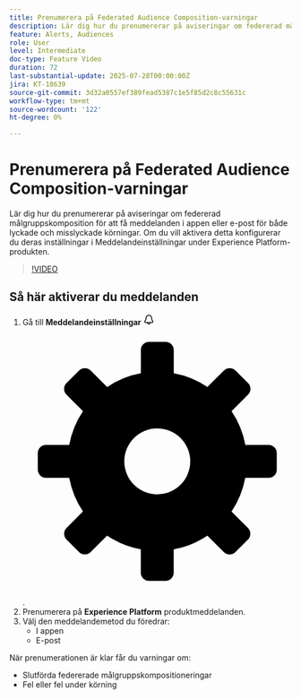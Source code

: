 ```yaml
---
title: Prenumerera på Federated Audience Composition-varningar
description: Lär dig hur du prenumererar på aviseringar om federerad målgruppskomposition för att få meddelanden i appen eller e-post för både lyckade och misslyckade körningar. Om du vill aktivera detta konfigurerar du deras inställningar i Meddelandeinställningar under Experience Platform-produkten.
feature: Alerts, Audiences
role: User
level: Intermediate
doc-type: Feature Video
duration: 72
last-substantial-update: 2025-07-28T00:00:00Z
jira: KT-18639
source-git-commit: 3d32a0557ef389fead5387c1e5f85d2c8c55631c
workflow-type: tm+mt
source-wordcount: '122'
ht-degree: 0%

---
```



# Prenumerera på Federated Audience Composition-varningar

Lär dig hur du prenumererar på aviseringar om federerad målgruppskomposition för att få meddelanden i appen eller e-post för både lyckade och misslyckade körningar. Om du vill aktivera detta konfigurerar du deras inställningar i Meddelandeinställningar under Experience Platform-produkten.

>[!VIDEO](https://video.tv.adobe.com/v/3470054/?learn=on&enablevpops)


## Så här aktiverar du meddelanden

1. Gå till **Meddelandeinställningar** <svg xmlns="http://www.w3.org/2000/svg" width="20" height="20" viewBox="0 0 20 20" focusable="false" aria-hidden="true" role="img" class="  ZuUmpre91 FuUmpre91 _va91 I67logd91"><path fill="var(--iconPrimary, var(--lightningcss-light, rgb(41, 41, 41)) var(--lightningcss-dark, rgb(219, 219, 219)))" d="M17.786 12.676q-.253-.462-.511-.903c-.827-1.434-1.541-2.672-1.541-4.62 0-3.119-2.538-5.657-5.657-5.657S4.419 4.034 4.419 7.153c0 1.767-.758 3.05-1.562 4.406-.22.372-.441.746-.649 1.13-.376.697-.357 1.521.05 2.205.413.69 1.137 1.102 1.94 1.102H7.25c0 1.517 1.233 2.75 2.75 2.75s2.75-1.233 2.75-2.75h3.055c.803 0 1.528-.413 1.939-1.105.407-.688.423-1.516.042-2.215M10 17.246c-.69 0-1.25-.56-1.25-1.25h2.5c0 .69-.561 1.25-1.25 1.25m6.454-3.121c-.067.111-.263.371-.65.371H4.198c-.268 0-.511-.139-.65-.371-.065-.108-.195-.396-.019-.723.199-.368.41-.724.62-1.079.871-1.47 1.771-2.992 1.771-5.17 0-2.254 1.904-4.157 4.158-4.157s4.157 1.903 4.157 4.157c0 2.349.885 3.884 1.742 5.37.164.285.33.573.493.872.18.33.05.62-.015.73"></path></svg> <svg viewBox="0 0 36 36" focusable="false" aria-hidden="true" role="img" class="spectrum-Icon spectrum-Icon--sizeS"><path d="M32.9 15.793h-3.111a11.934 11.934 0 0 0-1.842-4.507l2.205-2.206a1.1 1.1 0 0 0 0-1.56l-1.673-1.672a1.1 1.1 0 0 0-1.561 0l-2.205 2.2a11.935 11.935 0 0 0-4.507-1.841V3.1A1.1 1.1 0 0 0 19.1 2h-2.2a1.1 1.1 0 0 0-1.1 1.1v3.112a11.935 11.935 0 0 0-4.507 1.841l-2.205-2.2a1.1 1.1 0 0 0-1.561 0L5.848 7.52a1.1 1.1 0 0 0 0 1.56l2.205 2.205a11.934 11.934 0 0 0-1.842 4.507H3.1A1.1 1.1 0 0 0 2 16.9v2.2a1.1 1.1 0 0 0 1.1 1.1h3.111a11.932 11.932 0 0 0 1.841 4.507l-2.2 2.2a1.1 1.1 0 0 0 0 1.56l1.672 1.672a1.1 1.1 0 0 0 1.561 0l2.2-2.2a11.934 11.934 0 0 0 4.507 1.842V32.9A1.1 1.1 0 0 0 16.9 34h2.2a1.1 1.1 0 0 0 1.1-1.1v-3.112a11.934 11.934 0 0 0 4.507-1.842l2.2 2.2a1.1 1.1 0 0 0 1.561 0l1.672-1.672a1.1 1.1 0 0 0 0-1.56l-2.2-2.2a11.932 11.932 0 0 0 1.841-4.507H32.9A1.1 1.1 0 0 0 34 19.1v-2.2a1.1 1.1 0 0 0-1.1-1.107zM22.414 18A4.414 4.414 0 1 1 18 13.586 4.414 4.414 0 0 1 22.414 18z"></path></svg>.
2. Prenumerera på **Experience Platform** produktmeddelanden.
3. Välj den meddelandemetod du föredrar:
   - I appen
   - E-post

När prenumerationen är klar får du varningar om:

- Slutförda federerade målgruppskompositioneringar
- Fel eller fel under körning

